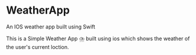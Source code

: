 # WeatherApp
An IOS weather app built using Swift


This is a Simple Weather App ⛈️ built using ios which shows the weather of the user's current loction.
